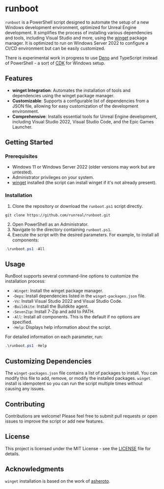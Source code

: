 # runboot
`runboot` is a PowerShell script designed to automate the setup of a new Windows development environment, optimized for Unreal Engine development. It simplifies the process of installing various dependencies and tools, including Visual Studio and more, using the [winget](https://docs.microsoft.com/en-us/windows/package-manager/winget/) package manager. It is optimized to run on Windows Server 2022 to configure a CI/CD environment but can be easily customized.

There is experimental work in progress to use [Deno](https://github.com/denoland/deno) and TypeScript instead of PowerShell - a sort of [CDK](https://docs.aws.amazon.com/cdk/latest/guide/what-is.html) for Windows setup.

## Features

- **winget Integration**: Automates the installation of tools and dependencies using the winget package manager.
- **Customizable**: Supports a configurable list of dependencies from a JSON file, allowing for easy customization of the development environment.
- **Comprehensive**: Installs essential tools for Unreal Engine development, including Visual Studio 2022, Visual Studio Code, and the Epic Games Launcher.

## Getting Started

### Prerequisites

- Windows 11 or Windows Server 2022 (older versions may work but are untested).
- Administrator privileges on your system.
- [winget](https://docs.microsoft.com/en-us/windows/package-manager/winget/) installed (the script can install winget if it's not already present).

### Installation

1. Clone the repository or download the `runboot.ps1` script directly.
```shell
git clone https://github.com/runreal/runboot.git
```

2. Open PowerShell as an Administrator.
3. Navigate to the directory containing `runboot.ps1`.
4. Execute the script with the desired parameters. For example, to install all components:
```powershell
.\runboot.ps1 -All
```

## Usage

RunBoot supports several command-line options to customize the installation process:

- `-Winget`: Install the winget package manager.
- `-Deps`: Install dependencies listed in the `winget-packages.json` file.
- `-Vs`: Install Visual Studio 2022 and Visual Studio Code.
- `-Buildkite`: Install the Buildkite agent.
- `-SevenZip`: Install 7-Zip and add to PATH.
- `-All`: Install all components. This is the default if no options are specified.
- `-Help`: Displays help information about the script.

For detailed information on each parameter, run:
```powershell
.\runboot.ps1 -Help
```

## Customizing Dependencies

The `winget-packages.json` file contains a list of packages to install. You can modify this file to add, remove, or modify the installed packages. `winget` install is idempotent so you can run the script multiple times without causing any issues.

## Contributing

Contributions are welcome! Please feel free to submit pull requests or open issues to improve the script or add new features.

## License

This project is licensed under the MIT License - see the [LICENSE](LICENSE) file for details.

## Acknowledgments

`winget` installation is based on the work of [asheroto](https://github.com/asheroto/winget-install).

